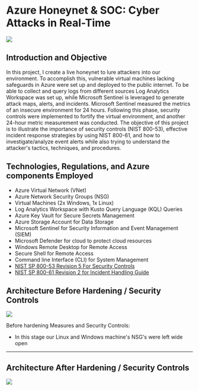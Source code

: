 # Azure Honeynet & SOC: Cyber Attacks in Real-Time

<img src="https://github.com/VanessaMancia/Azure-SOC-Honeynet/assets/112146207/5f1e5174-b99e-40ef-9cae-e6cae8ebeae7.png">


## Introduction and Objective 

In this project, I create a live honeynet to lure attackers into our environment. To accomplish this, vulnerable virtual machines lacking safeguards in Azure were set up and deployed to the public internet. To be able to collect and query logs from different sources Log Analytics Workspace was set up, while Microsoft Sentinel is leveraged to generate attack maps, alerts, and incidents. Microsoft Sentinel measured the metrics of an insecure environment for 24 hours. Following this phase, security controls were implemented to fortify the virtual environment, and another 24-hour metric measurement was conducted. The objective of this project is to illustrate the importance of security controls (NIST 800-53), effective incident response strategies by using NIST 800-61, and how to investigate/analyze event alerts while also trying to understand the attacker's tactics, techniques, and procedures. 

## Technologies, Regulations, and Azure components Employed 
* Azure Virtual Network (VNet)
* Azure Network Security Groups (NSG)
* Virtual Machines (2x Windows, 1x Linux)
* Log Analytics Workspace with Kusto Query Language (KQL) Queries
* Azure Key Vault for Secure Secrets Management
* Azure Storage Account for Data Storage
* Microsoft Sentinel for Security Information and Event Management (SIEM)
* Microsoft Defender for cloud to protect cloud resources
* Windows Remote Desktop for Remote Access
* Secure Shell for Remote Access 
* Command line Interface (CLI) for System Management
* [NIST SP 800-53 Revision 5 For Security Controls](https://csrc.nist.gov/projects/cprt/catalog#/cprt/framework/version/SP_800_53_5_1_0/home)
* [NIST SP 800-61 Revision 2 for Incident Handling Guide](https://nvlpubs.nist.gov/nistpubs/SpecialPublications/NIST.SP.800-61r2.pdf)

## Architecture Before Hardening / Security Controls 

<img src="https://github.com/VanessaMancia/Azure-SOC-Honeynet/assets/112146207/e5c4589e-3f05-4171-b20e-be21a58e94bb.png">


Before hardening Measures and Security Controls:
* In this stage our Linux and Windows machine's NSG's were left wide open 



---


## Architecture After Hardening / Security Controls

<img src="https://github.com/VanessaMancia/Azure-SOC-Honeynet/assets/112146207/e7cb31c1-15e1-4ebd-a9e7-b26a7d8f5998.png">



